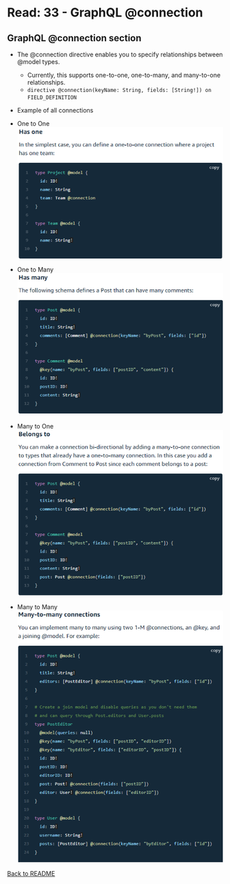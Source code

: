 # Read: 33 - GraphQL @connection

## GraphQL @connection section

- The @connection directive enables you to specify relationships between @model types.
  - Currently, this supports one-to-one, one-to-many, and many-to-one relationships.
  - ```directive @connection(keyName: String, fields: [String!]) on FIELD_DEFINITION```
- Example of all connections
- One to One
![One to One Relationship](img/oneToOneGraph.PNG)

- One to Many
![One to Many Relationship](img/oneToManyGraph.PNG)

- Many to One
![Many to One Relationship](img/manyToOneGraph.PNG)

- Many to Many
![Many to Many Relationship](img/manyToManyGraph.PNG)

[Back to README](README.md)
